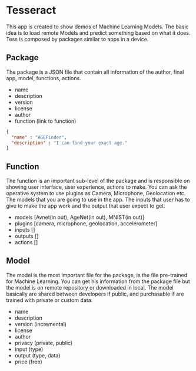 # Tesseract

This app is created to show demos of Machine Learning Models. The basic idea is to load remote Models and predict something based on what it does. Tess is composed by packages similar to apps in a device.

## Package
The package is a JSON file that contain all information of the author, final app, model, functions, actions.

- name
- description
- version
- license
- author
- function (link to function)

```JSON
{
  "name" : "AGEFinder",
  "description" : "I can find your exact age."
}
```


## Function
The function is an important sub-level of the package and is responsible on showing user interface, user experience, actions to make.
You can ask the operative system to use plugins as Camera, Microphone, Geolocation etc. The models that you are going to use in the app. The inputs that user has to give to make the app work and the output that user expect to get.

- models [Avnet(in out), AgeNet(in out), MNIST(in out)]
- plugins [camera, microphone, geolocation, accelerometer]
- inputs []
- outputs []
- actions []

## Model
The model is the most important file for the package, is the file pre-trained for Machine Learning. You can get his information from the package file but the model is on remote repository or downloaded in local. The model basically are shared between developers if public, and purchasable if are trained with private or custom data.

- name
- description
- version (incremental)
- license
- author
- privacy (private, public)
- input (type)
- output (type, data)
- price (free)

